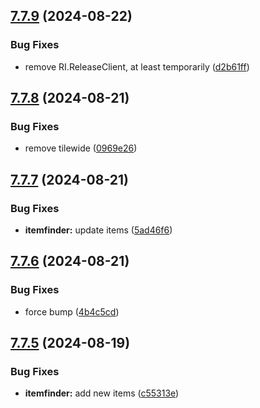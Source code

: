 ## [7.7.9](https://github.com/Torwent/SRL-T/compare/v7.7.8...v7.7.9) (2024-08-22)


### Bug Fixes

* remove RI.ReleaseClient, at least temporarily ([d2b61ff](https://github.com/Torwent/SRL-T/commit/d2b61ff4018685926b072894ec7d20e2a5a1f806))



## [7.7.8](https://github.com/Torwent/SRL-T/compare/v7.7.7...v7.7.8) (2024-08-21)


### Bug Fixes

* remove tilewide ([0969e26](https://github.com/Torwent/SRL-T/commit/0969e2639433a53e4a0805b48963cf4797840a8e))



## [7.7.7](https://github.com/Torwent/SRL-T/compare/v7.7.6...v7.7.7) (2024-08-21)


### Bug Fixes

* **itemfinder:** update items ([5ad46f6](https://github.com/Torwent/SRL-T/commit/5ad46f668b964dfa80d1810b98fc5c61a8371d91))



## [7.7.6](https://github.com/Torwent/SRL-T/compare/v7.7.5...v7.7.6) (2024-08-21)


### Bug Fixes

* force bump ([4b4c5cd](https://github.com/Torwent/SRL-T/commit/4b4c5cd3ecde197dea1dd55cbcf873aa2ea1ae7c))



## [7.7.5](https://github.com/Torwent/SRL-T/compare/v7.7.4...v7.7.5) (2024-08-19)


### Bug Fixes

* **itemfinder:** add new items ([c55313e](https://github.com/Torwent/SRL-T/commit/c55313eb3da927a245a9df27482e2af18b1d3578))



